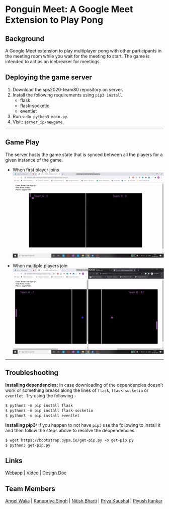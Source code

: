 # Ponguin Meet: A Google Meet Extension to Play Pong
## Background
A Google Meet extension to play multiplayer pong with other participants in the meeting room while you wait for the meeting to start. The game is intended to act as an icebreaker for meetings.

## Deploying the game server
1. Download the sps2020-team80 repository on server.
2. Install the following requirements using `pip3 install`.
    - flask
    - flask-socketio
    - eventlet
3. Run `sudo python3 main.py`.
4. Visit: `server_ip/newgame`.
<hr>

## Game Play
The server hosts the game state that is synced between all the players for a given instance of the game.

- When first player joins \
![](imgs/i1.gif)

- When multiple players join\
![](imgs/i2.gif)
<hr>

## Troubleshooting
**Installing dependencies:**
In case downloading of the dependencies doesn't work or something breaks along the lines of `flask`, `flask-socketio` or `eventlet`. Try using the following -
```
$ python3 -m pip install flask
$ python3 -m pip install flask-socketio
$ python3 -m pip install eventlet
```
**Installing pip3:** If you happen to not have `pip3` use the following to install it and then follow the steps above to resolve the deopendencies.
```
$ wget https://bootstrap.pypa.io/get-pip.py -o get-pip.py
$ python3 get-pip.py
```
## Links
[Webapp](http://34.68.97.181/newplayer) | [Video](https://youtu.be/-HvZ-ABMN_Q) | [Design Doc](https://docs.google.com/document/d/1641ap_6jrd_O6O1aYaC8ZLNTEei5D3TVY7tPfCanNPg/edit?usp=sharing)

## Team Members
[Angel Walia](https://github.com/angelwalia3) | [Kanupriya Singh](https://github.com/kanupriyaa) | [Nitish Bharti](https://github.com/nitishbharti235) | [Priya Kaushal](https://github.com/Priyak5) | [Piyush Itankar](https://github.com/pitankar)

